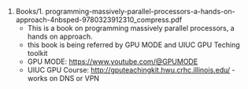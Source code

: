 1. Books/1. programming-massively-parallel-processors-a-hands-on-approach-4nbsped-9780323912310_compress.pdf 
    - This is a book on programming massively parallel processors, a hands on approach. 
    - this book is being referred by GPU MODE and UIUC GPU Teching toolkit
    - GPU MODE: https://www.youtube.com/@GPUMODE 
    - UIUC GPU Course: http://gputeachingkit.hwu.crhc.illinois.edu/ - works on DNS or VPN
     